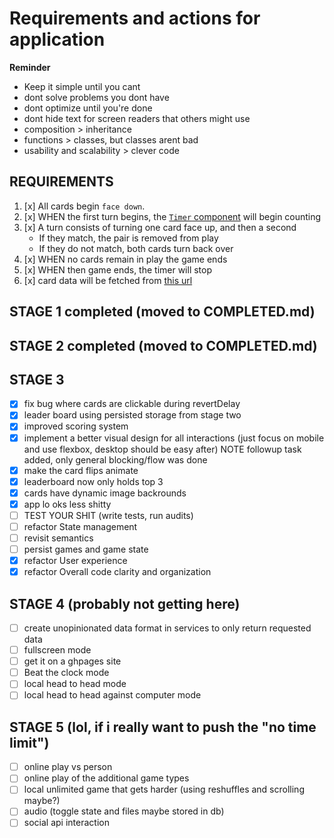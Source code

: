 # Requirements and actions for application

**Reminder**

- Keep it simple until you cant
- dont solve problems you dont have
- dont optimize until you're done
- dont hide text for screen readers that others might use
- composition > inheritance
- functions > classes, but classes arent bad
- usability and scalability > clever code

## REQUIREMENTS

1. [x] All cards begin `face down`.
1. [x] WHEN the first turn begins, the [`Timer` component](../src/components/Timer/Timer.js) will begin counting
1. [x] A turn consists of turning one card face up, and then a second
    - If they match, the pair is removed from play
    - If they do not match, both cards turn back over
1. [x] WHEN no cards remain in play the game ends
1. [x] WHEN then game ends, the timer will stop
1. [x] card data will be fetched from [this url](https://web-code-test-dot-nyt-games-prd.appspot.com/cards.json)

## STAGE 1 completed (moved to COMPLETED.md)

## STAGE 2 completed (moved to COMPLETED.md)

## STAGE 3

- [x] fix bug where cards are clickable during revertDelay
- [x] leader board using persisted storage from stage two
- [x] improved scoring system
- [x] implement a better visual design for all interactions (just focus on mobile and use flexbox, desktop should be easy after) NOTE followup task added, only general blocking/flow was done
- [x] make the card flips animate
- [x] leaderboard now only holds top 3
- [x] cards have dynamic image backrounds
- [x] app lo oks less shitty
- [ ] TEST YOUR SHIT (write tests, run audits)
- [ ] refactor State management
- [ ] revisit semantics
- [ ] persist games and game state
- [x] refactor User experience
- [x] refactor Overall code clarity and organization

## STAGE 4 (probably not getting here)

- [ ] create unopinionated data format in services to only return requested data
- [ ] fullscreen mode
- [ ] get it on a ghpages site
- [ ] Beat the clock mode
- [ ] local head to head mode
- [ ] local head to head against computer mode

## STAGE 5 (lol, if i really want to push the "no time limit")

- [ ] online play vs person
- [ ] online play of the additional game types
- [ ] local unlimited game that gets harder (using reshuffles and scrolling maybe?)
- [ ] audio (toggle state and files maybe stored in db)
- [ ] social api interaction